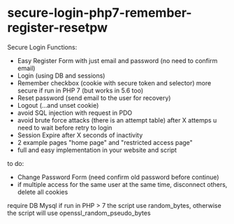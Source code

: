 # secure-login-php7-remember-register-resetpw

Secure Login Functions:
- Easy Register Form with just email and password (no need to confirm email)
- Login (using DB and sessions)
- Remember checkbox (cookie with secure token and selector) more secure if run in PHP 7 (but works in 5.6 too)
- Reset password (send email to the user for recovery)
- Logout (...and unset cookie)
- avoid SQL injection with request in PDO
- avoid brute force attacks (there is an attempt table) after X attemps u need to wait before retry to login
- Session Expire after X seconds of inactivity
- 2 example pages "home page" and "restricted access page"
- full and easy implementation in your website and script

to do:
- Change Password Form (need confirm old password before continue)
- if multiple access for the same user at the same time, disconnect others, delete all cookies

require DB Mysql
if run in PHP > 7 the script use random_bytes,
otherwise the script will use openssl_random_pseudo_bytes


